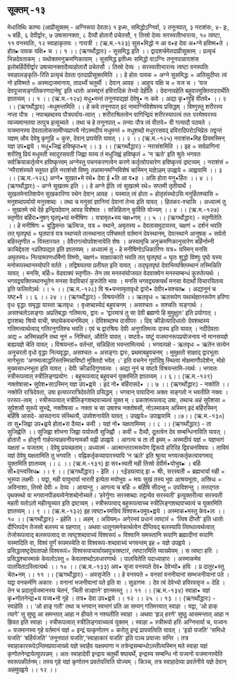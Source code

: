 ## सूक्तम् -१३
मेधातिथिः काण्वः (आप्रीसूक्तम् - अग्निरूपा देवताः) 
१ इध्मः, समिद्धोऽग्निर्वा, २ तनूनपात्, ३ नराशंसः, ४- इः, ५ बर्हिः, ६ देवीर्द्वारः, ७ उषासानक्ता, ८ दैव्यौ होतारौ प्रचेतसौ, 
९ तिस्रो देव्यः सरस्वतीाभारत्यः, १० त्वष्टा, ११ वनस्पतिः, 
१२ स्वाहाकृतयः । गायत्री । 
(ऋ.म.-१२३) 
सुस•मिद्धो न आ व•ह देवा अ•ग्ने हविष्म•ते ।
होत•ः पावक यक्षि• च    ।। १ ।। 
(ऋगर्थोद्धारः) - सुसमिद्ध  इति ।। द्वादशर्चमेतदाप्रीसूक्तम् । प्रत्यृचं भिन्नदेवताकम् । यथोक्तमनुक्रमणिकायाम् । सुसमिद्ध इतीध्मः समिद्धो वाऽग्निः  तनूनपान्नाराशंस  इलोबर्हिर्देवीर्द्वार उषासानक्तादैव्याहोतारौ प्रचेतसौ । तिस्रो देव्यः । सरस्वतीाभारत्यः त्वष्टा वनस्पतिः स्वाहालङ्कृति-रिति प्रत्यृचं देवता एतदाप्रीसूक्तमिति ।। 
हे होतः  पावक = अग्ने  सुसमिद्धः = अतिसुदीप्तः त्वं नो हविष्मते = अस्मद्यजमानाय, तादर्थ्ये चतुर्थी । देवान् आवह । आहूय यक्षि च = यज च । ‘यज देवपूजासङ्गतिकरणदानेषु’ इति धातोः अस्मद्दत्तं हविरादिकं  तेभ्यो देहीति । देवानावहेति बहुवारमुक्तिरादरार्थेति ज्ञातव्यम् ।। १ ।।
(ऋ.म.-१२४) 
मधु•मन्तं तनूनपाद्यज्ञं देवेषु• नः कवे ।
अद्या कृ•णुहि वीतये• ।। २ ।। 
(ऋगर्थोद्धारः) -मधुमन्तमिति ।। हे कवे तनूनपात्  इदं  नामाग्निविशेषस्य प्रसिद्धम् ।  विष्णुस्तु शरीरस्य नप्ता पौत्रः ।  नपाच्छब्दस्य पौत्रपर्याय-त्वात् । शरीराश्रितत्वेन वागिन्द्रियं शरीरस्यापत्यं ततः परमेश्वरस्य व्यज्यमानतया तत्पुत्र इत्युच्यते । तथा च हे तनूनपात् = तन्वाः पौत्र  त्वं वीतये= वी गत्यादौ पठ्यते । यजमानस्य देवतालोकसामीप्यप्राप्त्यै नोऽस्मदीयं मधुमन्तं = मधुशब्दो मधुररसवद् हविरादिपरोऽभिप्रेतः तद्वन्तं यज्ञम् औव देवेषु कृणुहि = कुरु, देवान् प्रापयेति यावत् ।। २ ।। 
(ऋ.म.-१२५) 
नराशंस•मिह प्रियमस्मिन् यज्ञ उप•ह्वये । 
मधु•जिह्वं हविष्कृत•म्  ।। ३ ।। 
(ऋगर्थोद्धारः) - नरासंशमिति  ।। इह  =  सर्वप्राणिनां शरीरेषु प्रियं मधुमती स्वादुरसवती जिह्वा यस्य तं मधुजिह्वं हविष्कृतं = ‘न ऋते’ इति श्रुतेः भगवतः सर्वक्रियाकर्तृत्वेन हविष्कृत्त्वम् अग्नेस्तु पचनकरणत्वेन करणे कर्तृत्वोपचारेण हविष्कृत्त्वं द्रष्टव्यम् । नराशंसं = ‘नरैराशंस्यते स्तूयत इति नराशंसो विष्णुः तन्नामानमग्निविशेषं चास्मिन् यज्ञेऽहम्  उपह्वये = आह्वयामि ।। ३ ।।
(ऋ.म.-१२६) 
अग्ने• सुखत•मे रथे• देवा ई •ति आ व•ह ।
असि होता मनु•र्हितः ।। ४ ।। 
(ऋगर्थोद्धारः) - अग्ने सुखतम इति ।। हे अग्ने  ईतिः त्वं सुखतमे रथे= सप्तमी तृतीयार्थे । सुखतमेनातिशयेन सुखकारिणा रथेन देवान् आवह । यस्मात् त्वं होता = होतृसंस्थोऽसि मनुर्हितश्चासि = मनुशब्दपर्यायो मनुस्शब्दः । तथा च मनुसां ज्ञानिनां देवानां तेभ्य इति यावत् । हितकर-श्चासि । अध्यात्मं तु - सुखतमे रथे देहे इन्द्रियदेवान् आवह  विशेषतः । सन्निहितान् कुर्विति योज्यम् ।। ४ ।। 
(ऋ.म.-१२७)
स्तृणीत बर्हिरा•नुषग् घृतपृ•ष्ठं मनीषिणः ।
यत्रामृत•स्य चक्ष•णम् ।। ५ ।। 
(ऋगर्थोद्धारः) - स्तृणीतेति ।। हे मनीषिणः = बुद्धिमन्तः ऋत्विजः, यत्र = स्थाने, अमृतस्य = देवतासमुदायस्य, चक्षणं = दर्शनं भवति तत् घृतपृष्ठं = घृतपात्रं यत्र स्थाप्यते तत्स्थानात् पश्चिमतो वर्तमानं देवस्थानम्, देवत्स्थाने आनुषक् = सर्वतो बहिस्तृणीत = विस्तारयत । देवैरागत्योपवेशनायेति शेषः । अस्यामृचि अनुक्रमणिकानुसारेण बर्हिर्नाम्नी काचिद्देवता १प्रतिपाद्यत इति ज्ञातव्यम् । 
अध्यात्मं तु - हे मनीषिणोऽधिकारिणः  यत्र= यस्मिन् मनसि अमृतस्य= नित्यामरणधर्मिणो विष्णोः, चक्षणं= साक्षात्कारो भवति तत् घृतपृष्ठं = घृतः शुद्धो विष्णुः पृष्ठे यस्य मनोरूपस्थानस्योपरि वर्तते । तद्विषयतया प्रतीयत इति यावत् । तद्घृतपृष्ठं देवाभिव्यक्तिस्थानं तस्मिन्निति यावत् । मनसि, बर्हिः= वेदवाक्यं स्तृणीत-  तेन तव मनस्संयोजयत वेदवाक्येन मनस्सम्बन्धं कुरुतेत्यर्थः । भगवद्व्यक्तिस्थानभूतेन मनसा वेदविचारं कुरुतेति भावः  ।  मनसि  भगवद्व्यक्त्यर्थं मनसा वेदार्थो विचारयितव्य इति फलितोऽर्थः ।। ५ ।।
(ऋ.म.-१२८) 
वि श्र•यन्तामृतावृधो द्वारो• देवीर•सश्चत•ः ।
अद्यानूनं च यष्ट•वे  ।। ६ ।। २४ ।। 
(ऋगर्थोद्धारः) - विश्रयन्तेति ।। ऋतवृधः = ऋतरूपेण यथार्थज्ञानरूपेण हरिणा वृधः  वृद्धाः समृद्धा यास्ता ऋतवृधः । वृध्शब्दस्येदं बहुवचनम् । असश्चतः = सश्चतिः सङ्गार्थः । असश्चतोऽसङ्गाः अप्रतिबद्धाः गतिमत्यः, द्वारः = ‘द्वारमात्रं तु सा देवी ब्रह्मणो हि मुमुक्षुतः’ इति प्रयोगात् । द्वारशब्दः  श्रियो वाची, षष्ठ्येकवचनमिदम् । देविशब्दश्च दासीपरः । दिव् क्रीडेत्यादिधातोः देवशब्दस्य गतिमत्त्वार्थत्वाद् गतिरनुगतिश्च भवति। एवं च द्वारश्रियः देवीः अनुगतिमत्यः दास्य इति यावत् । नदीदेवताः अद्य = अस्मिन्नहनि तथा नूनं = निश्चितं, औवेति यावत् । यष्टवे= यष्टुं यजमानरूपप्रयोजनाय नो मानसयज्ञे  बाह्ययज्ञे चेति यावत् । विश्रयन्तां= वर्तन्तां, सन्निहिता भवन्तामित्यर्थः ।
भगवत्पक्षे - ऋतवृधः = ऋतेन सत्येन अनुचरतो वृधो वृद्धाः नित्यवृद्धाः, असश्चतः = असङ्गाः द्वारः, प्रथमाबहुवचनम् । मुमुक्षतो साक्षाद् द्वारभूताः  मार्गभूताः ‘अगम्यत्वाद्धरिस्तस्मिन्नाविष्टो मुक्तिदो भवेत् ।’ 
इति वचनेन गुर्वादिषु स्थित्वा मोक्षमार्गोपदेशेन, मोक्षे मुख्यसाधनभूता इति यावत् । देवीः क्रीडादिगुणवत्यः । अद्या नूनं च यष्टवे विश्रयन्तामि-त्यर्थः । भगवतः स्त्रीरूपत्वात्  स्त्रीलिङ्गप्रयोगः । बहुरूपत्वाद् बहुवचनं युक्तमिति ज्ञातव्यम् ।। ६।।
(ऋ.म.-१२९) 
नक्तोषासा• सुपेश•साऽस्मिन् यज्ञ उप•ह्वये ।
इदं नो• बर्हिरासदे• ।। ७ ।। 
(ऋगर्थोद्धारः) - नक्तेति ।। नक्तेति रात्रिदेवता, उषा इत्यपररात्रिदेवतेति प्रसिद्धम् । भगवान् पापादिना अक्तः सङ्गतो न भवतीति नक्तः । पररूप-त्वम् । स्त्रीरूपत्वात् स्त्रीलिङ्गशब्दवाच्यत्वं युक्त म् । प्रकाशरूपत्वाद् उषाः, तथाच अहं सुपेशसा = सुपेशसौ सुरूपे सुभद्रे, नक्तोेषसा = नक्ता च सा उषाश्च नक्तोषसौ, नोऽस्माकम् अस्मिन् इदं बर्हिरस्मिन् बर्हिषि आसदे- आसदनाय संस्थित्यै, उपवेशनायेति यावत् । उपह्वये= उपाह्वयामि ।।७।। 
(ऋ.म.-१३०) 
ता सु•जिह्वा उप•ह्वये होता•रा दैव्या• कवी ।
यज्ञं नो• यक्षतामिमम् ।। ८ ।। 
(ऋगर्थोद्धारः) - ता सुजिह्वेति ।। सुजिह्वा शोभना जिह्वा ययोस्तौ सुजिह्वौ । कवी = दैव्यौ, दूतत्वेन देव सम्बन्धिनाविति यावत् । होतारौ = होतृगौ गार्हपत्याहवनीयनामकौ वह्नी उपह्वये । आगत्य च ता तौ इमम् = अस्मदीयं यज्ञं = यज्ञभागं यक्षतां = यजताम् । देवेषु प्रयच्छताम्। अध्यात्मं - आत्मान्तरात्मरूपेण द्विरूपो हरिरिह द्विवचनविषयः । ताविमं यज्ञं देवेषु यक्षतामिति तु भगवति । वह्निकर्तृकव्यापारस्यापि ‘न ऋते’ इति श्रुत्या भगवत्कर्तृकत्वावगमाद् युक्तमिति ज्ञातव्यम् ।। ८ ।।
(ऋ.म.-१३१) 
इा सर•स्वती मही तिस्रो देवीर्म•योभुव•ः ।
बर्हिः सी•दन्त्वस्रिध•ः ।। ९ ।। 
(ऋगर्थोद्धारः) - इेति ।। १ईड्यत्वाद् इा = श्रीः, सरस्वती = ब्रह्मभार्या मही = भूरूपा लक्ष्मीः । यद्वा, मही वायुभार्या भारती इत्येता मयोभुवः = मयः सुखं तस्य भुवः आश्रयभूताः, अस्रिधः = अविनाशाः, तिस्रो देवीः = देव्यः  । आयान्तु । आगत्य च बर्हिः = बर्हिषि सीदन्तु = उपविशन्तु । तत्तद्गतः पृथक्स्थो वा भगवानपीड्यत्वेनेाशब्देनोच्यते। ‘हरेर्गुणाः सरस्शब्दाः तद्वत्येव सरस्वती’  इत्युक्तरीत्या  सरस्वती महती यतोऽतो महीत्युच्यत इति द्रष्टव्यम् । स्त्रीरूपत्वाद् बहुरूपत्वाच्च स्त्रीलिङ्गशब्दवाच्यत्वं च युक्तमिति ज्ञातव्यम् ।। ९ ।।
(ऋ.म.-१३२) 
इह त्वष्टा•रमग्रियं विश्वरू•पमुप•ह्वये ।
अस्माक•मस्तु केव•लः ।। १० ।। 
(ऋगर्थोद्धारः) - इहेति ।। अहम् । अग्रियम्= अगे्रभवं प्रधानं त्वष्टारं = ‘त्विष दीप्तौ’ इति धातोः  दीप्तिपदेन तेजसो बलस्य च ग्रहणात् । अथवा धातूनामनेकार्थत्वेन दीप्तिवद् बलस्यापि त्विष्धात्वर्थत्वात् तेजोरूपत्वाद् बलरूपत्वाद् वा त्वष्टृशब्दवाच्यं विश्वरूपं = विश्वानि समस्तानि रूपाणि ब्रह्मादीनां रूपाणि यस्मादिति वा, विश्वं पूर्णं रूपमस्येति वा विश्वरूप-शब्दवाच्यं भगवन्तम् इह = यज्ञे उपह्वये । प्रसिद्धत्वष्टृदेवतापक्षे विश्वरूपं= विश्वरूपाचार्याख्यपुत्रस्रष्टारं, त्वष्टारमिति व्याख्येयम् । स त्वष्टा हरिः । प्रसिद्धश्चास्माकं  केवलोऽस्तु = केवलशब्दोऽवधारणार्थः । पालयितेति पदाध्याहारः । अस्माकमेव पालयिताऽस्त्वित्यर्थः ।। १० ।।
(ऋ.म.-१३३)
अव• सृजा वनस्पते देव• देवेभ्यो• हविः ।
प्र दातुर•स्तु चेत•नम् ।। ११ ।। 
(ऋगर्थोद्धारः) - अवसृजेति ।। हे वनस्पते  = वनसां वननीयानां सम्भजनीयानां पते । यद्वा वनकर्मणि अकारः । वनानां भजनीयानां पते इति वा । सुडागमः । देव त्वं देवेभ्यो हविरवसृज = देहि । तेन च प्रदातुर्यजमानस्य चेतनं, ‘चिती  सञ्ज्ञाने’ ज्ञानमस्तु ।। ११ ।। 
(ऋ.म.-१३४) 
स्वाहा• यज्ञं कृ•णोतनेन्द्रा•य यज्व•नो गृहे ।
तत्र• देवा उप•ह्वये  ।। १२ ।। २५ ।। १३ ।। 
(ऋगर्थोद्धारः) -  स्वाहेति ।। ‘ओ हाङ् गतौ’ तथा च भगवान् स्वभागं प्रति आ सम्यग् गतिमत्त्वात् स्वाहा । यद्वा, ‘ओ हाक् त्यागे’ सु सुष्ठु आ समन्तात् आहा न हीयते न नश्यतीति स्वाहा । अथवा ‘हृञ् हरणे’ सुष्ठु आसमन्तात् आहा  न ह्रियत इति स्वाहा । स्त्रीरूपत्वात् स्त्रीलिङ्गवाच्यत्वं युक्तम् । स्वाहा = स्त्रीरूपो हरिः अग्निभार्या च, यज्वनः = यजमानस्य गृहे वर्तमानं यज्ञं = इन्द्रं यत्कृणोतन = करोतु इन्द्रं प्रापयत्विति यावत् । ‘इडो यजति’ ‘समिधो यजति’ ‘बर्हिर्यजति’ ‘तनूनपातं यजति’,‘स्वाहाकारं यजति’ इति पञ्च प्रयाजाः सन्ति । तत्र स्वाहाकाररूपेऽन्तिमप्रयाजाख्ये यज्ञे स्वाहैव यक्ष्यमाणा न तत्रेन्द्रसम्बन्धोऽस्तीत्यस्मिन् मते स्वाहा यज्ञं कृणोतनेन्द्रायेत्युपपन्नम् । अतः स्वाहादेवी इन्द्राय चतुर्थी षष्ठ्यर्थे, इन्द्रस्य सम्बन्धि नो यज्वनो यजमानस्येति स्वरूपकीर्तनम्। तस्य गृहे यज्ञं कृणोतन प्रवर्तयत्विति योज्यम् । किञ्च, तत्र स्वाहादेव्या प्रवर्तनीये यज्ञे देवान् अहमुपह्वये ।। १२ ।।
